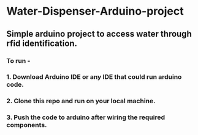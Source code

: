 # Water-Dispenser-Arduino-project

## Simple arduino project to access water through rfid identification.
### To run -
###          1. Download Arduino IDE or any IDE that could run arduino code.
###          2. Clone this repo and run on your local machine.
###          3. Push the code to arduino after wiring the required components.
